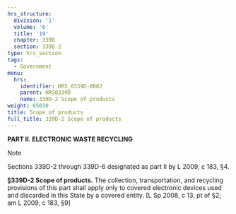 ```yaml
---
hrs_structure:
  division: '1'
  volume: '6'
  title: '19'
  chapter: 339D
  section: 339D-2
type: hrs_section
tags:
  - Government
menu:
  hrs:
    identifier: HRS_0339D-0002
    parent: HRS0339D
    name: 339D-2 Scope of products
weight: 65010
title: Scope of products
full_title: 339D-2 Scope of products
---
```

**PART II. ELECTRONIC WASTE RECYCLING**

Note

Sections 339D-2 through 339D-6 designated as part II by L 2009, c 183, §4.

**§339D-2 Scope of products.** The collection, transportation, and recycling provisions of this part shall apply only to covered electronic devices used and discarded in this State by a covered entity. [L Sp 2008, c 13, pt of §2; am L 2009, c 183, §9]